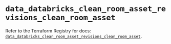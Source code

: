 # `data_databricks_clean_room_asset_revisions_clean_room_asset`

Refer to the Terraform Registry for docs: [`data_databricks_clean_room_asset_revisions_clean_room_asset`](https://registry.terraform.io/providers/databricks/databricks/1.89.0/docs/data-sources/clean_room_asset_revisions_clean_room_asset).
